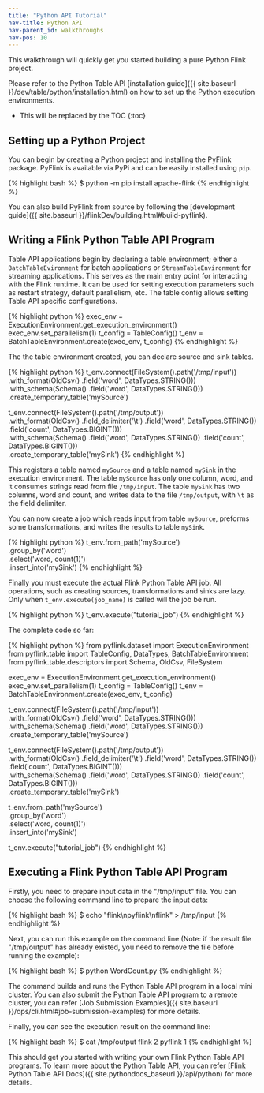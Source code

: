 ```yaml
---
title: "Python API Tutorial"
nav-title: Python API
nav-parent_id: walkthroughs
nav-pos: 10
---
```

<!--
Licensed to the Apache Software Foundation (ASF) under one
or more contributor license agreements.  See the NOTICE file
distributed with this work for additional information
regarding copyright ownership.  The ASF licenses this file
to you under the Apache License, Version 2.0 (the
"License"); you may not use this file except in compliance
with the License.  You may obtain a copy of the License at

  http://www.apache.org/licenses/LICENSE-2.0

Unless required by applicable law or agreed to in writing,
software distributed under the License is distributed on an
"AS IS" BASIS, WITHOUT WARRANTIES OR CONDITIONS OF ANY
KIND, either express or implied.  See the License for the
specific language governing permissions and limitations
under the License.
-->

This walkthrough will quickly get you started building a pure Python Flink project.

Please refer to the Python Table API [installation guide]({{ site.baseurl }}/dev/table/python/installation.html) on how to set up the Python execution environments.

* This will be replaced by the TOC
{:toc}

## Setting up a Python Project

You can begin by creating a Python project and installing the PyFlink package.
PyFlink is available via PyPi and can be easily installed using `pip`.

{% highlight bash %}
$ python -m pip install apache-flink
{% endhighlight %}

You can also build PyFlink from source by following the [development guide]({{ site.baseurl }}/flinkDev/building.html#build-pyflink).

## Writing a Flink Python Table API Program

Table API applications begin by declaring a table environment; either a `BatchTableEvironment` for batch applications or `StreamTableEnvironment` for streaming applications.
This serves as the main entry point for interacting with the Flink runtime.
It can be used for setting execution parameters such as restart strategy, default parallelism, etc.
The table config allows setting Table API specific configurations.

{% highlight python %}
exec_env = ExecutionEnvironment.get_execution_environment()
exec_env.set_parallelism(1)
t_config = TableConfig()
t_env = BatchTableEnvironment.create(exec_env, t_config)
{% endhighlight %}

The the table environment created, you can declare source and sink tables.

{% highlight python %}
t_env.connect(FileSystem().path('/tmp/input')) \
    .with_format(OldCsv()
                 .field('word', DataTypes.STRING())) \
    .with_schema(Schema()
                 .field('word', DataTypes.STRING())) \
    .create_temporary_table('mySource')

t_env.connect(FileSystem().path('/tmp/output')) \
    .with_format(OldCsv()
                 .field_delimiter('\t')
                 .field('word', DataTypes.STRING())
                 .field('count', DataTypes.BIGINT())) \
    .with_schema(Schema()
                 .field('word', DataTypes.STRING())
                 .field('count', DataTypes.BIGINT())) \
    .create_temporary_table('mySink')
{% endhighlight %}

This registers a table named `mySource` and a table named `mySink` in the execution environment.
The table `mySource` has only one column, word, and it consumes strings read from file `/tmp/input`.
The table `mySink` has two columns, word and count, and writes data to the file `/tmp/output`, with `\t` as the field delimiter.

You can now create a job which reads input from table `mySource`, preforms some transformations, and writes the results to table `mySink`.

{% highlight python %}
t_env.from_path('mySource') \
    .group_by('word') \
    .select('word, count(1)') \
    .insert_into('mySink')
{% endhighlight %}

Finally you must execute the actual Flink Python Table API job.
All operations, such as creating sources, transformations and sinks are lazy.
Only when `t_env.execute(job_name)` is called will the job be run.

{% highlight python %}
t_env.execute("tutorial_job")
{% endhighlight %}

The complete code so far:

{% highlight python %}
from pyflink.dataset import ExecutionEnvironment
from pyflink.table import TableConfig, DataTypes, BatchTableEnvironment
from pyflink.table.descriptors import Schema, OldCsv, FileSystem

exec_env = ExecutionEnvironment.get_execution_environment()
exec_env.set_parallelism(1)
t_config = TableConfig()
t_env = BatchTableEnvironment.create(exec_env, t_config)

t_env.connect(FileSystem().path('/tmp/input')) \
    .with_format(OldCsv()
                 .field('word', DataTypes.STRING())) \
    .with_schema(Schema()
                 .field('word', DataTypes.STRING())) \
    .create_temporary_table('mySource')

t_env.connect(FileSystem().path('/tmp/output')) \
    .with_format(OldCsv()
                 .field_delimiter('\t')
                 .field('word', DataTypes.STRING())
                 .field('count', DataTypes.BIGINT())) \
    .with_schema(Schema()
                 .field('word', DataTypes.STRING())
                 .field('count', DataTypes.BIGINT())) \
    .create_temporary_table('mySink')

t_env.from_path('mySource') \
    .group_by('word') \
    .select('word, count(1)') \
    .insert_into('mySink')

t_env.execute("tutorial_job")
{% endhighlight %}

## Executing a Flink Python Table API Program
Firstly, you need to prepare input data in the "/tmp/input" file. You can choose the following command line to prepare the input data:

{% highlight bash %}
$ echo "flink\npyflink\nflink" > /tmp/input
{% endhighlight %}

Next, you can run this example on the command line (Note: if the result file "/tmp/output" has already existed, you need to remove the file before running the example):

{% highlight bash %}
$ python WordCount.py
{% endhighlight %}

The command builds and runs the Python Table API program in a local mini cluster.
You can also submit the Python Table API program to a remote cluster, you can refer
[Job Submission Examples]({{ site.baseurl }}/ops/cli.html#job-submission-examples)
for more details.

Finally, you can see the execution result on the command line:

{% highlight bash %}
$ cat /tmp/output
flink	2
pyflink	1
{% endhighlight %}

This should get you started with writing your own Flink Python Table API programs.
To learn more about the Python Table API, you can refer
[Flink Python Table API Docs]({{ site.pythondocs_baseurl }}/api/python) for more details.
